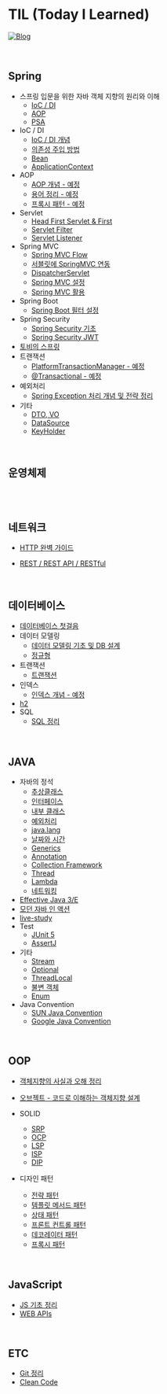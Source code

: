 # TIL (Today I Learned) 

[![Blog](https://img.shields.io/badge/Blog-binghe.github.io-green.svg)](https://binghedev.tistory.com/)

<br>

## Spring

* 스프링 입문을 위한 자바 객체 지향의 원리와 이해
  * [IoC / DI](https://github.com/binghe819/TIL/blob/master/Spring/%EC%8A%A4%ED%94%84%EB%A7%81%20%EC%9E%85%EB%AC%B8%EC%9D%84%20%EC%9C%84%ED%95%9C%20%EC%9E%90%EB%B0%94%20%EA%B0%9D%EC%B2%B4%20%EC%A7%80%ED%96%A5%EC%9D%98%20%EC%9B%90%EB%A6%AC%EC%99%80%20%EC%9D%B4%ED%95%B4/IoC%20:%20DI.md)
  * [AOP](https://github.com/binghe819/TIL/blob/master/Spring/%EC%8A%A4%ED%94%84%EB%A7%81%20%EC%9E%85%EB%AC%B8%EC%9D%84%20%EC%9C%84%ED%95%9C%20%EC%9E%90%EB%B0%94%20%EA%B0%9D%EC%B2%B4%20%EC%A7%80%ED%96%A5%EC%9D%98%20%EC%9B%90%EB%A6%AC%EC%99%80%20%EC%9D%B4%ED%95%B4/AOP.md)
  * [PSA](https://github.com/binghe819/TIL/blob/master/Spring/%EC%8A%A4%ED%94%84%EB%A7%81%20%EC%9E%85%EB%AC%B8%EC%9D%84%20%EC%9C%84%ED%95%9C%20%EC%9E%90%EB%B0%94%20%EA%B0%9D%EC%B2%B4%20%EC%A7%80%ED%96%A5%EC%9D%98%20%EC%9B%90%EB%A6%AC%EC%99%80%20%EC%9D%B4%ED%95%B4/PSA.md)
* IoC / DI
  * [IoC / DI 개념](https://github.com/binghe819/TIL/blob/master/Spring/IoC/IoC:DI%EA%B0%9C%EB%85%90.md)
  * [의존성 주입 방법](https://github.com/binghe819/TIL/blob/master/Spring/IoC/%EC%9D%98%EC%A1%B4%EC%84%B1%20%EC%A3%BC%EC%9E%85%20%EB%B0%A9%EB%B2%95.md)
  * [Bean](https://github.com/binghe819/TIL/blob/master/Spring/IoC/Bean.md)
  * [ApplicationContext](https://github.com/binghe819/TIL/blob/master/Spring/IoC/ApplicationContext.md)
* AOP
  * [AOP 개념 - 예정]()
  * [용어 정리 - 예정]()
  * [프록시 패턴 - 예정]()
* Servlet
  * [Head First Servlet & First](https://github.com/binghe819/TIL/tree/master/Spring/Servlet/Head%20First%20Servlets%20%26%20JSP)
  * [Servlet Filter](https://github.com/binghe819/TIL/tree/master/Spring/Servlet/ServletFilter.md)
  * [Servlet Listener](https://github.com/binghe819/TIL/tree/master/Spring/Servlet/ServletListener.md)
* Spring MVC
  * [Spring MVC Flow](https://github.com/binghe819/TIL/blob/master/Spring/MVC/Spring%20MVC%20flow.md)
  * [서블릿에 SpringMVC 연동](https://github.com/binghe819/TIL/blob/master/Spring/MVC/%EC%84%9C%EB%B8%94%EB%A6%BF%EC%97%90%20%EC%8A%A4%ED%94%84%EB%A7%81%20%EC%97%B0%EB%8F%99.md)
  * [DispatcherServlet](https://github.com/binghe819/TIL/blob/master/Spring/MVC/DispatcherServlet.md)
  * [Spring MVC 설정](https://github.com/binghe819/TIL/blob/master/Spring/MVC/Spring%20MVC%20%EC%84%A4%EC%A0%95.md)
  * [Spring MVC 활용](https://github.com/binghe819/TIL/blob/master/Spring/MVC/Spring%20MVC%20%ED%99%9C%EC%9A%A9.md)
* Spring Boot
  * [Spring Boot 필터 설정](https://github.com/binghe819/TIL/blob/master/Spring/SpringBoot/SpringBootFilter.md)
* Spring Security
  * [Spring Security 기초](https://github.com/binghe819/TIL/blob/master/Spring/Security/Spring%20Security%20Basic.md)
  * [Spring Security JWT](https://github.com/binghe819/TIL/blob/master/Spring/Security/Spring%20Security%20JWT.md)
* [토비의 스프링](https://github.com/binghe819/TIL/tree/master/Spring/%ED%86%A0%EB%B9%84%EC%9D%98%20%EC%8A%A4%ED%94%84%EB%A7%81)
* 트랜잭션
  * [PlatformTransactionManager - 예정]()
  * [@Transactional - 예정]()
* 예외처리
  * [Spring Exception 처리 개념 및 전략 정리](https://github.com/binghe819/TIL/blob/master/Spring/%EA%B8%B0%ED%83%80/%EC%8A%A4%ED%94%84%EB%A7%81%20%EC%98%88%EC%99%B8%EC%B2%98%EB%A6%AC%20%EA%B0%9C%EB%85%90%20%EB%B0%8F%20%EC%A0%84%EB%9E%B5.md)
* 기타
  * [DTO, VO](https://github.com/binghe819/TIL/blob/master/Spring/%EA%B8%B0%ED%83%80/DTO%2C%20VO.md)
  * [DataSource](https://github.com/binghe819/TIL/blob/master/Spring/%EA%B8%B0%ED%83%80/DataSource.md)
  * [KeyHolder](https://github.com/binghe819/TIL/blob/master/Spring/%EA%B8%B0%ED%83%80/KeyHolder.md)

<br>

## 운영체제

<br>

<br>

## 네트워크

* [HTTP 완벽 가이드](https://github.com/binghe819/TIL/blob/master/Network/HTTP%20The%20Definitive%20Guide)

* [REST / REST API / RESTful](https://github.com/binghe819/TIL/blob/master/Network/REST%20API/REST%20API.md)

<br>

## 데이터베이스

* [데이터베이스 첫걸음](https://github.com/binghe819/TIL/blob/master/DB/RDB/%EB%8D%B0%EC%9D%B4%ED%84%B0%20%EB%B2%A0%EC%9D%B4%EC%8A%A4%20%EC%B2%AB%EA%B1%B8%EC%9D%8C/%EB%8D%B0%EC%9D%B4%ED%84%B0%20%EB%B2%A0%EC%9D%B4%EC%8A%A4%20%EC%B2%AB%EA%B1%B8%EC%9D%8C.md)
* 데이터 모델링
  * [데이터 모델링 기초 및 DB 설계](https://github.com/binghe819/TIL/blob/master/DB/RDB/%EB%8D%B0%EC%9D%B4%ED%84%B0%20%EB%AA%A8%EB%8D%B8%EB%A7%81/%EB%8D%B0%EC%9D%B4%ED%84%B0%20%EB%AA%A8%EB%8D%B8%EB%A7%81%20%EA%B8%B0%EC%B4%88%20%EB%B0%8F%20DB%20%EC%84%A4%EA%B3%84.md)
  * [정규형](https://github.com/binghe819/TIL/blob/master/DB/RDB/%EB%8D%B0%EC%9D%B4%ED%84%B0%20%EB%AA%A8%EB%8D%B8%EB%A7%81/%EC%A0%95%EA%B7%9C%ED%98%95.md)
* 트랜잭션
  * [트랜잭션](https://github.com/binghe819/TIL/blob/master/DB/RDB/%ED%8A%B8%EB%9E%9C%EC%9E%AD%EC%85%98/Transaction.md)
* 인덱스
  * [인덱스 개념 - 예정]()
* [h2](https://github.com/binghe819/TIL/blob/master/DB/RDB/h2/h2.md)
* SQL
  * [SQL 정리](https://github.com/binghe819/TIL/blob/master/DB/RDB/SQL/SQL%EC%A0%95%EB%A6%AC.md)

<br>

## JAVA

* 자바의 정석
  * [추상클래스](https://github.com/binghe819/TIL/blob/master/JAVA/%EC%9E%90%EB%B0%94%EC%9D%98%20%EC%A0%95%EC%84%9D/%EC%B6%94%EC%83%81%20%ED%81%B4%EB%9E%98%EC%8A%A4.md)
  * [인터페이스](https://github.com/binghe819/TIL/blob/master/JAVA/%EC%9E%90%EB%B0%94%EC%9D%98%20%EC%A0%95%EC%84%9D/%EC%9D%B8%ED%84%B0%ED%8E%98%EC%9D%B4%EC%8A%A4.md)
  * [내부 클래스](https://github.com/binghe819/TIL/blob/master/JAVA/%EC%9E%90%EB%B0%94%EC%9D%98%20%EC%A0%95%EC%84%9D/%EB%82%B4%EB%B6%80%20%ED%81%B4%EB%9E%98%EC%8A%A4.md)
  * [예외처리](https://github.com/binghe819/TIL/blob/master/JAVA/%EC%9E%90%EB%B0%94%EC%9D%98%20%EC%A0%95%EC%84%9D/%EC%98%88%EC%99%B8%EC%B2%98%EB%A6%AC.pdf)
  * [java.lang](https://github.com/binghe819/TIL/blob/master/JAVA/%EC%9E%90%EB%B0%94%EC%9D%98%20%EC%A0%95%EC%84%9D/java.lang.md)
  * [날짜와 시간](https://github.com/binghe819/TIL/blob/master/JAVA/%EC%9E%90%EB%B0%94%EC%9D%98%20%EC%A0%95%EC%84%9D/%EB%82%A0%EC%A7%9C%EC%99%80%20%EC%8B%9C%EA%B0%84.md)
  * [Generics](https://github.com/binghe819/TIL/blob/master/JAVA/%EC%9E%90%EB%B0%94%EC%9D%98%20%EC%A0%95%EC%84%9D/Generics.md)
  * [Annotation](https://github.com/binghe819/TIL/blob/master/JAVA/%EC%9E%90%EB%B0%94%EC%9D%98%20%EC%A0%95%EC%84%9D/Annotation.md)
  * [Collection Framework](https://github.com/binghe819/TIL/blob/master/JAVA/%EC%9E%90%EB%B0%94%EC%9D%98%20%EC%A0%95%EC%84%9D/Collection%20Framework.md)
  * [Thread](https://github.com/binghe819/TIL/blob/master/JAVA/%EC%9E%90%EB%B0%94%EC%9D%98%20%EC%A0%95%EC%84%9D/Thread.md)
  * [Lambda](https://github.com/binghe819/TIL/blob/master/JAVA/%EC%9E%90%EB%B0%94%EC%9D%98%20%EC%A0%95%EC%84%9D/Lambda.md)
  * [네트워킹](https://github.com/binghe819/TIL/blob/master/JAVA/%EC%9E%90%EB%B0%94%EC%9D%98%20%EC%A0%95%EC%84%9D/%EB%84%A4%ED%8A%B8%EC%9B%8C%ED%82%B9.md)
* [Effective Java 3/E](https://github.com/binghe819/TIL/tree/master/JAVA/Effective%20Java)
* [모던 자바 인 액션](https://github.com/binghe819/TIL/tree/master/JAVA/Modern%20Java%20In%20Action)
* [live-study](https://github.com/binghe819/TIL/tree/master/JAVA/live-study)
* Test
  * [JUnit 5](https://github.com/binghe819/TIL/blob/master/Test/JUnit/JUnit5.md)
  * [AssertJ](https://github.com/binghe819/TIL/blob/master/Test/AssertJ.md)
* 기타
  * [Stream](https://github.com/binghe819/TIL/blob/master/JAVA/%EB%AA%A8%EB%8D%98%20%EC%9E%90%EB%B0%94/Stream.md)
  * [Optional](https://github.com/binghe819/TIL/blob/master/JAVA/%EB%AA%A8%EB%8D%98%20%EC%9E%90%EB%B0%94/Optional.md)
  * [ThreadLocal](https://github.com/binghe819/TIL/blob/master/JAVA/%EA%B8%B0%ED%83%80/ThreadLocal.md)
  * [불변 객체](https://github.com/binghe819/TIL/blob/master/JAVA/%EA%B8%B0%ED%83%80/%EB%B6%88%EB%B3%80%20%EA%B0%9D%EC%B2%B4.md)
  * [Enum](https://github.com/binghe819/TIL/blob/master/JAVA/%EA%B8%B0%ED%83%80/%EC%97%B4%EA%B1%B0%ED%98%95(enum).md)
* Java Convention
  * [SUN Java Convention](https://github.com/binghe819/TIL/blob/master/JAVA/%EA%B8%B0%ED%83%80/SUN%20Java%20Convention.md)
  * [Google Java Convention](https://github.com/binghe819/TIL/blob/master/JAVA/%EA%B8%B0%ED%83%80/google%20java%20style%20guide.md)

<br>

## OOP

* [객체지향의 사실과 오해 정리](https://github.com/binghe819/TIL/tree/master/OOP/%EA%B0%9D%EC%B2%B4%EC%A7%80%ED%96%A5%EC%9D%98%20%EC%82%AC%EC%8B%A4%EA%B3%BC%20%EC%98%A4%ED%95%B4)

* [오브젝트 - 코드로 이해하는 객체지향 설계](https://github.com/binghe819/TIL/tree/master/OOP/%EC%98%A4%EB%B8%8C%EC%A0%9D%ED%8A%B8)

* SOLID
  * [SRP](https://github.com/binghe819/TIL/tree/master/OOP/SOLID/SRP.md)
  * [OCP](https://github.com/binghe819/TIL/tree/master/OOP/SOLID/OCP.md)
  * [LSP](https://github.com/binghe819/TIL/tree/master/OOP/SOLID/LSP.md)
  * [ISP](https://github.com/binghe819/TIL/tree/master/OOP/SOLID/ISP.md)
  * [DIP](https://github.com/binghe819/TIL/tree/master/OOP/SOLID/DIP.md)

* 디자인 패턴
  * [전략 패턴](https://github.com/binghe819/TIL/blob/master/OOP/%EB%94%94%EC%9E%90%EC%9D%B8%ED%8C%A8%ED%84%B4/Strategy%20Pattern.md)
  * [템플릿 메서드 패턴](https://github.com/binghe819/TIL/blob/master/OOP/%EB%94%94%EC%9E%90%EC%9D%B8%ED%8C%A8%ED%84%B4/Template%20Method%20Pattern.md)
  * [상태 패턴](https://github.com/binghe819/TIL/blob/master/OOP/%EB%94%94%EC%9E%90%EC%9D%B8%ED%8C%A8%ED%84%B4/State%20Pattern.md)
  * [프론트 컨트롤 패턴](https://github.com/binghe819/TIL/blob/master/OOP/%EB%94%94%EC%9E%90%EC%9D%B8%ED%8C%A8%ED%84%B4/Front%20Controller%20Pattern.md)
  * [데코레이터 패턴](https://github.com/binghe819/TIL/blob/master/OOP/%EB%94%94%EC%9E%90%EC%9D%B8%ED%8C%A8%ED%84%B4/Decorator%20Pattern.md)
  * [프록시 패턴](https://github.com/binghe819/TIL/blob/master/OOP/%EB%94%94%EC%9E%90%EC%9D%B8%ED%8C%A8%ED%84%B4/Proxy%20Pattern.md)

<br>

## JavaScript

* [JS 기초 정리](https://github.com/binghe819/TIL/tree/master/JS/JS%20%EA%B8%B0%EC%B4%88%20%EC%A0%95%EB%A6%AC)
* [WEB APIs](https://github.com/binghe819/TIL/tree/master/JS/web)

<br>

## ETC

* [Git 정리](https://github.com/binghe819/TIL/tree/master/ETC/Git)
* [Clean Code](https://github.com/binghe819/TIL/tree/master/ETC/CleanCode)